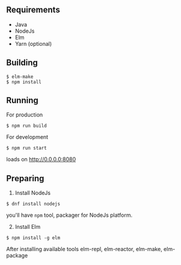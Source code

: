 
## Requirements
- Java
- NodeJs
- Elm
- Yarn (optional)

## Building

```
$ elm-make
$ npm install
```

## Running
For production
```
$ npm run build
```

For development
```
$ npm run start
```
loads on http://0.0.0.0:8080


## Preparing 

1. Install NodeJs
```
$ dnf install nodejs
```
you'll have `npm` tool, packager for NodeJs platform.

2. Install Elm

```
$ npm install -g elm
```
After installing available tools elm-repl, elm-reactor, elm-make, elm-package

